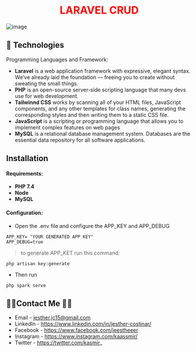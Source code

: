 <h1 style="color: #FF0000;" align="center"> LARAVEL CRUD</h1>

![image](https://user-images.githubusercontent.com/56688615/198238229-851e8e66-4fec-4859-b836-413ea3946564.png)



## 💾 Technologies

Programming Languages and Framework:

- <strong>Laravel</strong> is a web application framework with expressive, elegant syntax. We’ve already laid the foundation — freeing you to create without sweating the small things.
- <strong>PHP</strong> is an open-source server-side scripting language that many devs use for web development.
- <strong>Tailwinnd CSS</strong> works by scanning all of your HTML files, JavaScript components, and any other templates for class names, generating the corresponding styles and then writing them to a static CSS file.
- <strong>JavaScript</strong> is a scripting or programming language that allows you to implement complex features on web pages
- <strong>MySQL</strong> is a relational database management system. Databases are the essential data repository for all software applications. 

## Installation
#### Requirements:

- <strong>PHP 7.4
- Node
- MySQL</strong>

#### Configuration:

- Open the .env file and configure the APP_KEY and APP_DEBUG

```
APP_KEY= "YOUR GENERATED APP KEY"
APP_DEBUG=true
```
> to generate APP_KET run this command:
```
php artisan key:generate
```

- Then run

```
php spark serve
```

## 👨‍💻Contact Me 🚀🔵
- Email - jesther.jc15@gmail.com
- LinkedIn - https://www.linkedin.com/in/jesther-costinar/
- Facebook - https://www.facebook.com/jeestheeer
- Instagram - https://www.instagram.com/kaassmir/
- Twitter - https://twitter.com/kasmir_
